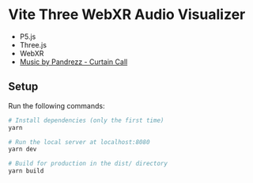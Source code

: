 # Vite Three WebXR Audio Visualizer

- P5.js
- Three.js
- WebXR
- [Music by Pandrezz - Curtain Call](https://www.youtube.com/watch?v=Yc_T-CyCvYM)

## Setup

Run the following commands:

```bash
# Install dependencies (only the first time)
yarn

# Run the local server at localhost:8080
yarn dev

# Build for production in the dist/ directory
yarn build
```

